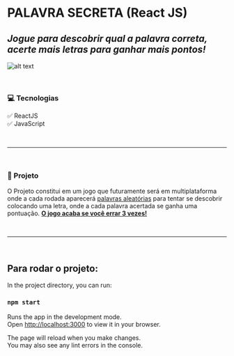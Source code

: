 #

# PALAVRA SECRETA (React JS)

## _Jogue para descobrir qual a palavra correta, acerte mais letras para ganhar mais pontos!_

![alt text](public/assets/Gif1.gif)

</br>

### 💻 Tecnologias

:white_check_mark: ReactJS</br>
:white_check_mark: JavaScript</br>

</br>

---

</br>

### 🚀 Projeto

O Projeto constitui em um jogo que futuramente será em multiplataforma onde a cada rodada aparecerá <u>palavras aleatórias</u> para tentar se descobrir colocando uma letra, onde a cada palavra acertada se ganha uma pontuação.
<u><b>O jogo acaba se você errar 3 vezes!</b></u>

</br>

---

</br>

## Para rodar o projeto:

In the project directory, you can run:

### `npm start`

Runs the app in the development mode.\
Open [http://localhost:3000](http://localhost:3000) to view it in your browser.

The page will reload when you make changes.\
You may also see any lint errors in the console.

